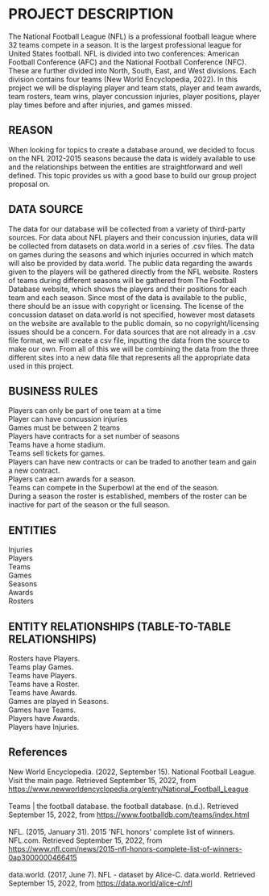 # PROJECT DESCRIPTION 
The National Football League (NFL) is a professional football league where 32 teams compete in a season. It is the largest professional league for United States football. NFL is divided into two conferences: American Football Conference (AFC) and the National Football Conference (NFC). These are further divided into North, South, East, and West divisions. Each division contains four teams (New World Encyclopedia, 2022). In this project we will be displaying player and team stats, player and team awards, team rosters, team wins, player concussion injuries, player positions, player play times before and after injuries, and games missed.

## REASON 
When looking for topics to create a database around, we decided to focus on the NFL 2012-2015 seasons because the data is widely available to use and the relationships between the entities are straightforward and well defined.  This topic provides us with a good base to build our group project proposal on. </br>

## DATA SOURCE 
The data for our database will be collected from a variety of third-party sources. For data about NFL players and their concussion injuries, data will be collected from datasets on data.world in a series of .csv files. The data on games during the seasons and which injuries occurred in which match will also be provided by data.world. The public data regarding the awards given to the players will be gathered directly from the NFL website. Rosters of teams during different seasons will be gathered from The Football Database website, which shows the players and their positions for each team and each season. Since most of the data is available to the public, there should be an issue with copyright or licensing. The license of the concussion dataset on data.world is not specified, however most datasets on the website are available to the public domain, so no copyright/licensing issues should be a concern. For data sources that are not already in a .csv file format, we will create a csv file, inputting the data from the source to make our own. From all of this we will be combining the data from the three different sites into a new data file that represents all the appropriate data used in this project.

## BUSINESS RULES 
Players can only be part of one team at a time </br>
Player can have concussion injuries </br>
Games must be between 2 teams </br>
Players have contracts for a set number of seasons </br>
Teams have a home stadium. </br>
Teams sell tickets for games. </br>
Players can have new contracts or can be traded to another team and gain a new contract. </br>
Players can earn awards for a season. </br>
Teams can compete in the Superbowl at the end of the season. </br>
During a season the roster is established, members of the roster can be inactive for part of the season or the full season.</br>

## ENTITIES 
Injuries </br>
Players </br>
Teams </br>
Games </br>
Seasons </br>
Awards </br>
Rosters 

## ENTITY RELATIONSHIPS (TABLE-TO-TABLE RELATIONSHIPS) 
Rosters have Players. </br>
Teams play Games. </br>
Teams have Players. </br>
Teams have a Roster. </br>
Teams have Awards. </br>
Games are played in Seasons. </br>
Games have Teams. </br>
Players have Awards. </br>
Players have Injuries. </br>

## References 
New World Encyclopedia. (2022, September 15). National Football League. Visit the main page. Retrieved September 15, 2022, from https://www.newworldencyclopedia.org/entry/National_Football_League </br></br>
Teams | the football database. the football database. (n.d.). Retrieved September 15, 2022, from https://www.footballdb.com/teams/index.html </br></br>
NFL. (2015, January 31). 2015 'NFL honors' complete list of winners. NFL.com. Retrieved September 15, 2022, from https://www.nfl.com/news/2015-nfl-honors-complete-list-of-winners-0ap3000000466415 </br></br>
data.world. (2017, June 7). NFL - dataset by Alice-C. data.world. Retrieved September 15, 2022, from https://data.world/alice-c/nfl 
